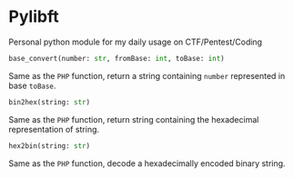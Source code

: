 # Pylibft
Personal python module for my daily usage on CTF/Pentest/Coding

```python
base_convert(number: str, fromBase: int, toBase: int)
```
Same as the `PHP` function, return a string containing `number` represented in base `toBase`.

```python
bin2hex(string: str)
```
Same as the `PHP` function, return string containing the hexadecimal representation of string.

```python
hex2bin(string: str)
```
Same as the `PHP` function, decode a hexadecimally encoded binary string.
